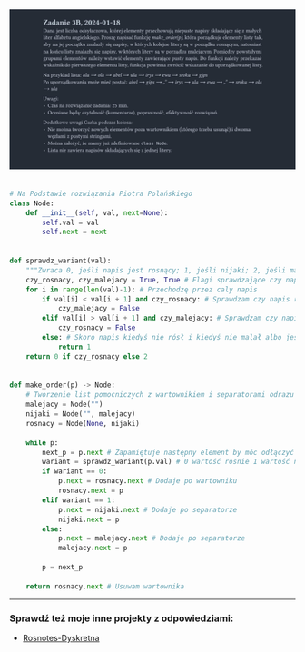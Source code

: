<picture>
  <source srcset="../../../srt/zbior_zadan/2023_3B.png" media="(prefers-color-scheme: light)">
  <source srcset="../../../srt/zbior_zadan/black_2023_3B.png" media="(prefers-color-scheme: dark)">
  <img src="../../../srt/zbior_zadan/black_2023_3B.png" alt="zadanie 2023_3B">
</picture>

```python

# Na Podstawie rozwiązania Piotra Polańskiego
class Node:
    def __init__(self, val, next=None):
        self.val = val
        self.next = next


def sprawdz_wariant(val):
    """Zwraca 0, jeśli napis jest rosnący; 1, jeśli nijaki; 2, jeśli malejący."""
    czy_rosnacy, czy_malejacy = True, True # Flagi sprawdzające czy napis utrzymuję sie jako rosnący lub malejący
    for i in range(len(val)-1): # Przechodzę przez caly napis
        if val[i] < val[i + 1] and czy_rosnacy: # Sprawdzam czy napis rośnię jak tak to juz nie może byc malejący
            czy_malejacy = False
        elif val[i] > val[i + 1] and czy_malejacy: # Sprawdzam czy napis maleje jak tak to już nie może być rosnący
            czy_rosnacy = False
        else: # Skoro napis kiedyś nie rósł i kiedyś nie malał albo jest równy to znaczy że jest nijaki
            return 1
    return 0 if czy_rosnacy else 2


def make_order(p) -> Node:
    # Tworzenie list pomocniczych z wartownikiem i separatorami odrazu polączone
    malejacy = Node("")
    nijaki = Node("", malejacy)
    rosnacy = Node(None, nijaki)

    while p:
        next_p = p.next # Zapamiętuje następny element by móc odłączyć łańcuch
        wariant = sprawdz_wariant(p.val) # 0 wartość rosnie 1 wartość nijaka 2 wartość maleje
        if wariant == 0:
            p.next = rosnacy.next # Dodaje po wartowniku
            rosnacy.next = p
        elif wariant == 1:
            p.next = nijaki.next # Dodaje po separatorze
            nijaki.next = p
        else:
            p.next = malejacy.next # Dodaje po separatorze
            malejacy.next = p

        p = next_p

    return rosnacy.next # Usuwam wartownika
```


---
### Sprawdź też moje inne projekty z odpowiedziami:
- [Rosnotes-Dyskretna](https://github.com/kamilGie/Rosnotes-Dyskretna)
